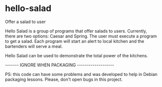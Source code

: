 hello-salad
===========

Offer a salad to user

Hello Salad is a group of programs that offer salads to users. Currently, there are two
options: Caesar and Spring. The user must execute a program to get a salad. Each program
will start an alert to local kitchen and the bartenders will serve a meal.

Hello Salad can be used to demonstrate the total power of the kitchens.





------- IGNORE WHEN PACKAGING -------------------

PS: this code can have some problems and was developed to help in Debian
    packaging lessons. Please, don't open bugs in this project.
